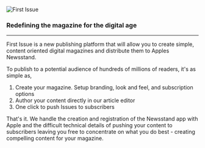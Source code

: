 ![First Issue](http://i.imgur.com/qTXxT.png)
### Redefining the magazine for the digital age

---
First Issue is a new publishing platform that will allow you to create simple, content oriented digital magazines and distribute them to Apples Newsstand.

To publish to a potential audience of hundreds of millions of readers, it's as simple as,

 1. Create your magazine. Setup branding, look and feel, and subscription options
 2. Author your content directly in our article editor
 3. One click to push Issues to subscribers

That's it. We handle the creation and registration of the Newsstand app with Apple and the difficult technical details of pushing your content to subscribers leaving you free to concentrate on what you do best - creating compelling content for your magazine.